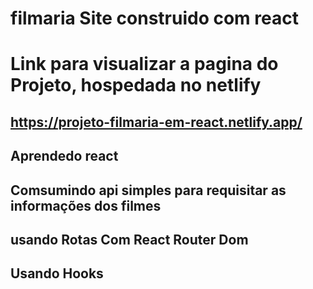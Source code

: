 # filmaria Site construido com react
# Link para visualizar a pagina do Projeto, hospedada no netlify
## https://projeto-filmaria-em-react.netlify.app/
 ## Aprendedo react
 ## Comsumindo api simples para requisitar as informações dos filmes
 ## usando Rotas Com React Router Dom
 ## Usando Hooks
